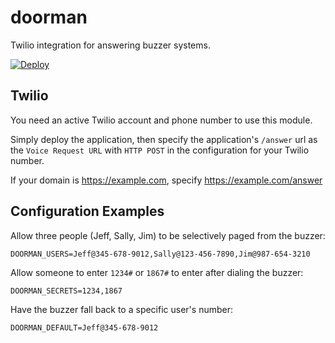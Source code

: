 # doorman
Twilio integration for answering buzzer systems.

[![Deploy](https://www.herokucdn.com/deploy/button.svg)](https://heroku.com/deploy)

## Twilio

You need an active Twilio account and phone number to use this module.

Simply deploy the application, then specify the application's `/answer` url as the `Voice Request URL` with `HTTP POST` in the configuration for your Twilio number.

If your domain is https://example.com, specify https://example.com/answer

## Configuration Examples

Allow three people (Jeff, Sally, Jim) to be selectively paged from the buzzer:

```
DOORMAN_USERS=Jeff@345-678-9012,Sally@123-456-7890,Jim@987-654-3210
```
 
Allow someone to enter `1234#` or `1867#` to enter after dialing the buzzer:

```
DOORMAN_SECRETS=1234,1867
```

Have the buzzer fall back to a specific user's number:

```
DOORMAN_DEFAULT=Jeff@345-678-9012
```
